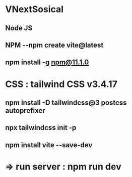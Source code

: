 # VNextSosical
 ## Node JS
 ## NPM --npm create vite@latest
 ## npm install -g npm@11.1.0
# CSS : tailwind CSS v3.4.17
## npm install -D tailwindcss@3 postcss autoprefixer
## npx tailwindcss init -p
## npm install vite --save-dev
 # => run server : npm run dev
 <!-- quang test git -->

